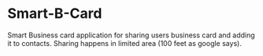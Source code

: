 # Smart-B-Card
Smart Business card application for sharing users business card and adding it to contacts. Sharing happens in  limited area (100 feet as google says).
